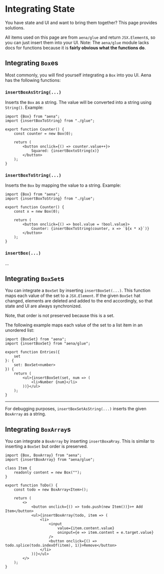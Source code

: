 # Integrating State

You have state and UI and want to bring them together? This page provides solutions.

All items used on this page are from `aena/glue` and return `JSX.Element`s, so you can just insert them into your UI. Note: The `aena/glue` module lacks docs for functions because it is **fairly obvious what the functions do**.

## Integrating `Box`es

Most commonly, you will find yourself integrating a `Box` into you UI. Aena has the following functions:

### `insertBoxAsString(...)`

Inserts the `Box` as a string. The value will be converted into a string using `String()`. Example:

```tsx
import {Box} from "aena";
import {insertBoxToString} from "./glue";

export function Counter() {
    const counter = new Box(0);
    
    return (
        <button onclick={() => counter.value++}>
            Squared: {insertBoxtoString(x)}
        </button>
    );
}
```

### `insertBoxToString(...)`

Inserts the `Box` by mapping the value to a string. Example:

```tsx
import {Box} from "aena";
import {insertBoxToString} from "./glue";

export function Counter() {
    const x = new Box(0);

    return (
        <button onclick={() => bool.value = !bool.value}>
            Counter: {insertBoxToString(counter, x => `${x * x}`)}
        </button>
    );
}
```

### `insertBox(...)`

...

## Integrating `BoxSet`s

You can integrate a `BoxSet` by inserting `insertBoxSet(...)`. This function maps each value of the set to a `JSX.Element`. If the given `BoxSet` hat changed, elements are deleted and added to the end accordingly, so that state and UI are always synchronized.

Note, that order is not preserved because this is a set.

The following example maps each value of the set to a list item in an unordered list:

```tsx
import {BoxSet} from "aena";
import {insertBoxSet} from "aena/glue";

export function Entries({
    set
}: {
    set: BoxSet<number>
}) {
    return (
        <ul>{insertBoxSet(set, num => (
            <li>Number {num}</li>
        ))}</ul>
    );
}
```

---

For debugging purposes, `insertBoxSetAsString(...)` inserts the given `BoxArray` as a string.

## Integrating `BoxArray`s

You can integrate a `BoxArray` by inserting `insertBoxaRray`. This is similar to inserting a `BoxSet` but order is preserved.

```tsx
import {Box, BoxArray} from "aena";
import {insertBoxArray} from "aena/glue";

class Item {
    readonly content = new Box("");
}

export function ToDo() {
    const todo = new BoxArray<Item>();
    
    return (
        <>
            <button onclick={() => todo.push(new Item())}>+ Add Item</button>
            <ul>{insertBoxArray(todo, item => (
                <li>
                    <input
                        value={item.content.value}
                        oninput={e => item.content = e.target.value}
                    />
                    <button onclick={() => todo.splice(todo.indexOf(item), 1)}>Remove</button>
                </li>
            ))}</ul>
        </>
    );
}
```
